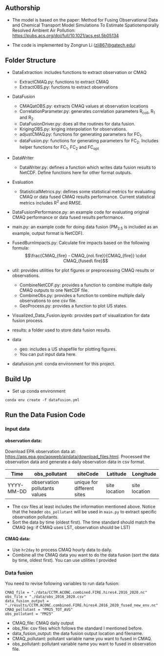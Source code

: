 ## Authorship
* The model is based on the paper: 
Method for Fusing Observational Data and Chemical 
Transport Model Simulations To Estimate Spatiotemporally 
Resolved Ambient Air Pollution: https://pubs.acs.org/doi/full/10.1021/acs.est.5b05134
  
* The code is implemented by Zongrun Li (zli867@gatech.edu)

## Folder Structure
* DataExtraction: includes functions to extract observation or CMAQ
    * ExtractCMAQ.py: functions to extract CMAQ
    * ExtractOBS.py: functions to extract observations
    
* DataFusion
    * CMAQatOBS.py: extracts CMAQ values at observation locations
    * CorrelationParameter.py: generates correlation parameters R<sub>coll</sub>, R<sub>1</sub> and R<sub>2</sub>
    * DataFusionDriver.py: does all the routines for data fusion.
    * KrigingOBS.py: kriging interpolation for observations.
    * adjustCMAQ.py: functions for generating parameters for FC<sub>1</sub>.
    * dataFusion.py: functions for generating parameters for FC<sub>2</sub>. Includes helper functions for 
      FC<sub>1</sub>, FC<sub>2</sub> and FC<sub>opt</sub>
    
* DataWriter
    * DataWriter.py: defines a function which writes data fusion results to NetCDF. Define functions here 
      for other format outputs.

* Evaluation
  * StatisticalMetrics.py: defines some statistical metrics for evaluating CMAQ or data fused CMAQ results performance. 
    Current statistical metrics includes R<sup>2</sup> and RMSE.
* DataFusionPerformance.py: an example code for evaluating original CMAQ performance or data fused results performance.

* main.py: an example code for doing data fusion (PM<sub>2.5</sub> is included as an example, output format is NetCDF).
* FusedBurnImpacts.py: Calculate fire impacts based on the following formula: $$\frac{CMAQ_{fire} - CMAQ_{no\ fire}}{CMAQ_{fire}} \cdot CMAQ_{fused\ fire}$$
* util: provides utilities for plot figures or preprocessing CMAQ results or observations.
    * CombineNetCDF.py: provides a function to combine multiple daily CMAQ outputs to one NetCDF file. 
    * CombineObs.py: provides a function to combine multiple daily observations to one csv file. 
    * GeoProcess.py: provides a function to plot US states.
    
* Visualized_Data_Fusion.ipynb: provides part of visualization for data fusion process.

* results: a folder used to store data fusion results.

* data
    * geo: includes a US shapefile for plotting figures.
    * You can put input data here.
* datafusion.yml: conda environment for this project.

## Build Up
* Set up conda environment 
```
conda env create -f datafusion.yml
```

## Run the Data Fusion Code
### Input data
#### observation data:
Download EPA observation data at: https://aqs.epa.gov/aqsweb/airdata/download_files.html.
Processed the observation data and generate a daily observation data in csv format. 

| Time | obs_pollutant |siteCode|Latitude|Longitude|
| ------ | ----| ------ | ----| ------ |
| YYYY-MM-DD | observation pollutants values| unique for different sites | site location| site location |

* The csv files at least includes the information mentioned above. Notice that the header ```obs_pollutant``` will
be used in ```main.py``` to extract specific observation pollutants.
* Sort the data by time (oldest first). The time standard should match the CMAQ (eg: if CMAQ uses LST, observation 
  should be LST)

#### CMAQ data:
* Use ```hr2day``` to process CMAQ hourly data to daily.
* Combine all the CMAQ data you want to do the data fusion (sort the data by time, oldest first). You can use utilities 
  I provided

### Data fusion
You need to revise following variables to run data fusion:
```
CMAQ_file = "./data/CCTM.ACONC.combined.FIRE.hires4.2016_2020.nc"
obs_file = "./data/obs_2016_2020.csv"
data_fusion_output = "./results/CCTM.ACONC.combined.FIRE.hires4.2016_2020_fused_new_env.nc"
CMAQ_pollutant = "PM25_TOT_AVG"
obs_pollutant = "PM25"
```

* CMAQ_file: CMAQ daily output
* obs_file: csv files which follows the standard I mentioned before.
* data_fusion_output: the data fusion output location and filename.
* CMAQ_pollutant: pollutant variable name you want to fused in CMAQ.
* obs_pollutant: pollutant variable name you want to fused in observation file.

